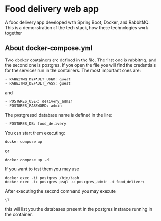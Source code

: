 # Food delivery web app

A food delivery app developed with Spring Boot, Docker, and RabbitMQ. This is a demonstration of the tech stack, how
these technologies work together

## About docker-compose.yml

Two docker containers are defined in the file. The first one is rabbitmq, and the second one is postgres. If you open
the file you will find the credentials for the services run in the containers. The most important ones are:

    - RABBITMQ_DEFAULT_USER: guest
    - RABBITMQ_DEFAULT_PASS: guest

and 

    - POSTGRES_USER: delivery_admin
    - POSTGRES_PASSWORD: admin

The postgressql database name is defined in the line:

    - POSTGRES_DB: food_delivery

You can start them executing:

    docker compose up

or

    docker compose up -d

If you want to test them you may use

    docker exec -it postgres /bin/bash
    docker exec -it postgres psql -U postgres_admin -d food_delivery

After executing the second command you may execute

    \l

this will list you the databases present in the postgres instance running in the container.